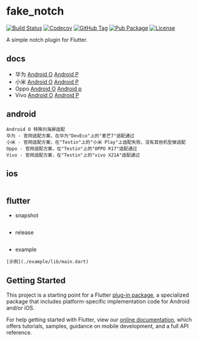 # fake_notch

[![Build Status](https://cloud.drone.io/api/badges/v7lin/fake_notch/status.svg)](https://cloud.drone.io/v7lin/fake_notch)
[![Codecov](https://codecov.io/gh/v7lin/fake_notch/branch/master/graph/badge.svg)](https://codecov.io/gh/v7lin/fake_notch)
[![GitHub Tag](https://img.shields.io/github/tag/v7lin/fake_notch.svg)](https://github.com/v7lin/fake_notch/releases)
[![Pub Package](https://img.shields.io/pub/v/fake_notch.svg)](https://pub.dartlang.org/packages/fake_notch)
[![License](https://img.shields.io/badge/License-Apache%202.0-blue.svg)](https://github.com/v7lin/fake_notch/blob/master/LICENSE)

A simple notch plugin for Flutter. 

## docs

* 华为 [Android O](https://developer.huawei.com/consumer/cn/devservice/doc/50114) [Android P](https://developer.huawei.com/consumer/cn/devservice/doc/50115)
* 小米 [Android O](https://dev.mi.com/console/doc/detail?pId=1293) [Android P](https://dev.mi.com/console/doc/detail?pId=1341)
* Oppo [Android O](https://open.oppomobile.com/wiki/doc#id=10159) [Android p](https://open.oppomobile.com/wiki/doc#id=10293)
* Vivo [Android O](https://dev.vivo.com.cn/documentCenter/doc/103) [Android P](https://dev.vivo.com.cn/documentCenter/doc/145)

## android

````
Android O 特殊刘海屏适配
华为 - 官网适配方案，在华为"DevEco"上的"麦芒7"适配通过
小米 - 官网适配方案，在"Testin"上的"小米 Play"上适配失败，没有其他机型做适配
Oppo - 官网适配方案，在"Testin"上的"OPPO R17"适配通过
Vivo - 官网适配方案，在"Testin"上的"vivo X21A"适配通过
````

## ios

````
````

## flutter

* snapshot

````
````

* release

````
````

* example

````
[示例](./example/lib/main.dart)
````

## Getting Started

This project is a starting point for a Flutter
[plug-in package](https://flutter.dev/developing-packages/),
a specialized package that includes platform-specific implementation code for
Android and/or iOS.

For help getting started with Flutter, view our 
[online documentation](https://flutter.dev/docs), which offers tutorials, 
samples, guidance on mobile development, and a full API reference.
